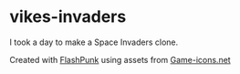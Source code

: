 vikes-invaders
==============
I took a day to make a Space Invaders clone.

Created with [FlashPunk](http://flashpunk.net/) using assets from [Game-icons.net](http://game-icons.net/)
